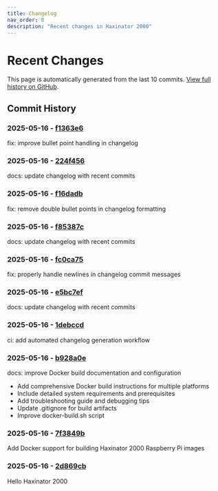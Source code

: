 ```yaml
---
title: Changelog
nav_order: 8
description: "Recent changes in Haxinator 2000"
---
```


# Recent Changes

This page is automatically generated from the last 10 commits. 
[View full history on GitHub](https://github.com/morehax/haxinator/commits/main).

## Commit History

### 2025-05-16 - [f1363e6](https://github.com/morehax/haxinator/commit/f1363e6df507e2b1c912640846a16248275399de)

fix: improve bullet point handling in changelog


### 2025-05-16 - [224f456](https://github.com/morehax/haxinator/commit/224f45627a4c9c90e14d682927cde546ffd2afd0)

docs: update changelog with recent commits


### 2025-05-16 - [f16dadb](https://github.com/morehax/haxinator/commit/f16dadb0a00f4648462928b450ed4b10d463bea4)

fix: remove double bullet points in changelog formatting


### 2025-05-16 - [f85387c](https://github.com/morehax/haxinator/commit/f85387c490bb289a26367cfa241327bd8a7f7350)

docs: update changelog with recent commits


### 2025-05-16 - [fc0ca75](https://github.com/morehax/haxinator/commit/fc0ca75345139afa131c89a7457fed5edcd21a70)

fix: properly handle newlines in changelog commit messages


### 2025-05-16 - [e5bc7ef](https://github.com/morehax/haxinator/commit/e5bc7ef5b2ffb43a0bf6b9bb6c5f18be8a1abee0)

docs: update changelog with recent commits


### 2025-05-16 - [1debccd](https://github.com/morehax/haxinator/commit/1debccde3937406e282044885825106b2c434e38)

ci: add automated changelog generation workflow


### 2025-05-16 - [b928a0e](https://github.com/morehax/haxinator/commit/b928a0e4c0a8977d75743d4ebc717f21aac2f0b9)

docs: improve Docker build documentation and configuration

- Add comprehensive Docker build instructions for multiple platforms
- Include detailed system requirements and prerequisites
- Add troubleshooting guide and debugging tips
- Update .gitignore for build artifacts
- Improve docker-build.sh script

### 2025-05-16 - [7f3849b](https://github.com/morehax/haxinator/commit/7f3849bce63659f9111aad31e214737716f97fb2)

Add Docker support for building Haxinator 2000 Raspberry Pi images


### 2025-05-16 - [2d869cb](https://github.com/morehax/haxinator/commit/2d869cb7720d5a80a2f471b3f6023823348d3ec1)

Hello Haxinator 2000


